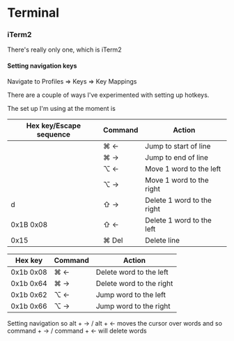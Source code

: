 # Terminal 

### iTerm2
There's really only one, which is iTerm2

#### Setting navigation keys 

Navigate to Profiles => Keys => Key Mappings 

There are a couple of ways I've experimented with setting up hotkeys. 

The set up I'm using at the moment is 

| Hex key/Escape sequence | Command | Action|
|-----|-----|---|
|| ⌘ <-| Jump to start of line|
|| ⌘ ->| Jump to end of line|
|| ⌥ <-| Move 1 word to the left|
|| ⌥ ->| Move 1 word to the right|
|d| ⇧ ->| Delete 1 word to the right|
|0x1B 0x08| ⇧ <-| Delete 1 word to the left|
|0x15| ⌘ Del| Delete line|


| Hex key | Command | Action|
|-----|-----|---|
|0x1b 0x08| ⌘ <-| Delete word to the left|
|0x1b 0x64| ⌘ ->| Delete word to the right|
|0x1b 0x62| ⌥ <-| Jump word to the left|
|0x1b 0x66| ⌥ ->| Jump word to the right|


Setting navigation so alt + -> / alt + <- moves the cursor over words 
and so command + -> / command + <- will delete words 
